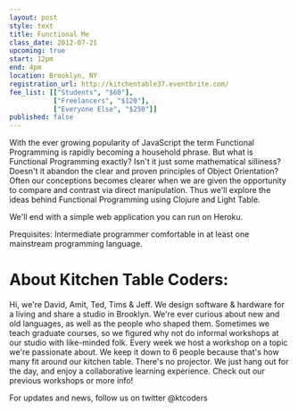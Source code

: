 ```yaml
---
layout: post
style: text
title: Functional Me
class_date: 2012-07-21
upcoming: true
start: 12pm
end: 4pm
location: Brooklyn, NY
registration_url: http://kitchentable37.eventbrite.com/
fee_list: [["Students", "$60"],
           ["Freelancers", "$120"],
           ["Everyone Else", "$250"]]
published: false
---
```

With the ever growing popularity of JavaScript the term Functional
Programming is rapidly becoming a household phrase. But what is
Functional Programming exactly? Isn't it just some mathematical
silliness? Doesn't it abandon the clear and proven principles of
Object Orientation?  Often our conceptions becomes clearer when we are
given the opportunity to compare and contrast via direct
manipulation. Thus we'll explore the ideas behind Functional
Programming using Clojure and Light Table.

We'll end with a simple web application you can run on Heroku.

Prequisites: Intermediate programmer comfortable in at least one mainstream programming language.

 
# About Kitchen Table Coders: 
 
Hi, we're David, Amit, Ted, Tims & Jeff. We design software & hardware for a living and share a studio in Brooklyn. We're ever curious about new and old languages, as well as the people who shaped them. Sometimes we teach graduate courses, so we figured why not do informal workshops at our studio with like-minded folk.
Every week we host a workshop on a topic we're passionate about. We keep it down to 6 people because that's how many fit around our kitchen table. There's no projector. We just hang out for the day, and enjoy a collaborative learning experience.
Check out our previous workshops or more info!
 
 
For updates and news, follow us on twitter @ktcoders
